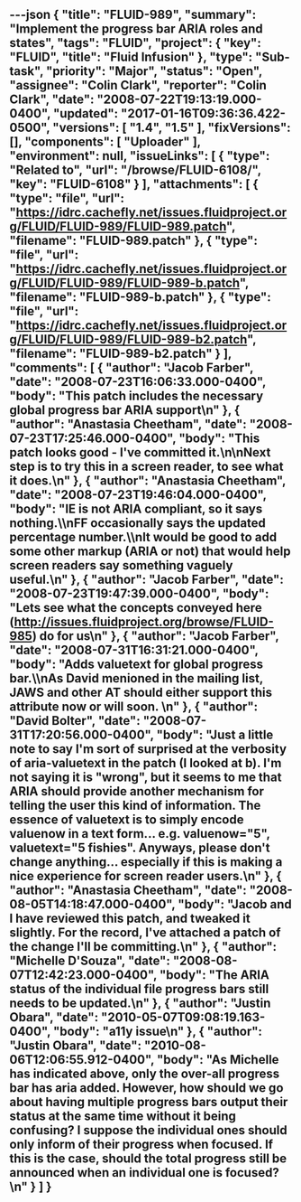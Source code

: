 ---json
{
  "title": "FLUID-989",
  "summary": "Implement the progress bar ARIA roles and states",
  "tags": "FLUID",
  "project": {
    "key": "FLUID",
    "title": "Fluid Infusion"
  },
  "type": "Sub-task",
  "priority": "Major",
  "status": "Open",
  "assignee": "Colin Clark",
  "reporter": "Colin Clark",
  "date": "2008-07-22T19:13:19.000-0400",
  "updated": "2017-01-16T09:36:36.422-0500",
  "versions": [
    "1.4",
    "1.5"
  ],
  "fixVersions": [],
  "components": [
    "Uploader"
  ],
  "environment": null,
  "issueLinks": [
    {
      "type": "Related to",
      "url": "/browse/FLUID-6108/",
      "key": "FLUID-6108"
    }
  ],
  "attachments": [
    {
      "type": "file",
      "url": "https://idrc.cachefly.net/issues.fluidproject.org/FLUID/FLUID-989/FLUID-989.patch",
      "filename": "FLUID-989.patch"
    },
    {
      "type": "file",
      "url": "https://idrc.cachefly.net/issues.fluidproject.org/FLUID/FLUID-989/FLUID-989-b.patch",
      "filename": "FLUID-989-b.patch"
    },
    {
      "type": "file",
      "url": "https://idrc.cachefly.net/issues.fluidproject.org/FLUID/FLUID-989/FLUID-989-b2.patch",
      "filename": "FLUID-989-b2.patch"
    }
  ],
  "comments": [
    {
      "author": "Jacob Farber",
      "date": "2008-07-23T16:06:33.000-0400",
      "body": "This patch includes the necessary global progress bar ARIA support\n"
    },
    {
      "author": "Anastasia Cheetham",
      "date": "2008-07-23T17:25:46.000-0400",
      "body": "This patch looks good - I've committed it.\n\nNext step is to try this in a screen reader, to see what it does.\n"
    },
    {
      "author": "Anastasia Cheetham",
      "date": "2008-07-23T19:46:04.000-0400",
      "body": "IE is not ARIA compliant, so it says nothing.\\\nFF occasionally says the updated percentage number.\\\nIt would be good to add some other markup (ARIA or not) that would help screen readers say something vaguely useful.\n"
    },
    {
      "author": "Jacob Farber",
      "date": "2008-07-23T19:47:39.000-0400",
      "body": "Lets see what the concepts conveyed here (<http://issues.fluidproject.org/browse/FLUID-985>) do for us\n"
    },
    {
      "author": "Jacob Farber",
      "date": "2008-07-31T16:31:21.000-0400",
      "body": "Adds valuetext for global progress bar.\\\nAs David menioned in the mailing list, JAWS and other AT should either support this attribute now or will soon.&#x20;\n"
    },
    {
      "author": "David Bolter",
      "date": "2008-07-31T17:20:56.000-0400",
      "body": "Just a little note to say I'm sort of surprised at the verbosity of aria-valuetext in the patch (I looked at b). I'm not saying it is \"wrong\", but it seems to me that ARIA should provide another mechanism for telling the user this kind of information. The essence of valuetext is to simply encode valuenow in a text form... e.g. valuenow=\"5\", valuetext=\"5 fishies\". Anyways, please don't change anything... especially if this is making a nice experience for screen reader users.\n"
    },
    {
      "author": "Anastasia Cheetham",
      "date": "2008-08-05T14:18:47.000-0400",
      "body": "Jacob and I have reviewed this patch, and tweaked it slightly. For the record, I've attached a patch of the change I'll be committing.\n"
    },
    {
      "author": "Michelle D'Souza",
      "date": "2008-08-07T12:42:23.000-0400",
      "body": "The ARIA status of the individual file progress bars still needs to be updated.\n"
    },
    {
      "author": "Justin Obara",
      "date": "2010-05-07T09:08:19.163-0400",
      "body": "a11y issue\n"
    },
    {
      "author": "Justin Obara",
      "date": "2010-08-06T12:06:55.912-0400",
      "body": "As Michelle has indicated above, only the over-all progress bar has aria added. However, how should we go about having multiple progress bars output their status at the same time without it being confusing? I suppose the individual ones should only inform of their progress when focused. If this is the case, should the total progress still be announced when an individual one is focused?\n"
    }
  ]
}
---

        